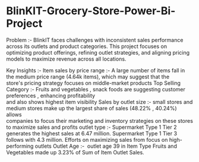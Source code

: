 # BlinKIT-Grocery-Store-Power-Bi-Project
Problem :- BlinkIT faces challenges with inconsistent sales performance across its outlets and product categories. This project focuses on optimizing product offerings, refining outlet strategies, and aligning pricing models to maximize revenue across all locations.

Key Insights :- Item sales by price range :- 
                                    A large number of items fall in the medium price range (4.64k items), which may suggest that the    
                                    store's pricing strategy focuses on middle-market products
Top Selling Category :- 
                     Fruits and vegetables , snack foods are suggesting  customer preferences , enhancing profitability   
                      and also shows highest item visibility
Sales by outlet size :-
                       small stores and medium stores make up the largest share of sales (48.22% , 40.24%) allows  
                      companies to focus their marketing and inventory strategies on these stores to maximize sales and
                      profits 
outlet type :-
                     Supermarket Type 1 Tier 2 generates the highest sales at 6.47 million. 
                     Supermarket Type 1 Tier 3 follows with 4.3 million. Efforts on maximizing sales
                     from focus on high-performing outlets
Outlet Age :-
﻿                     outlet age 39 in Item Type Fruits and Vegetables made up 3.23% of Sum of Item Outlet Sales.



